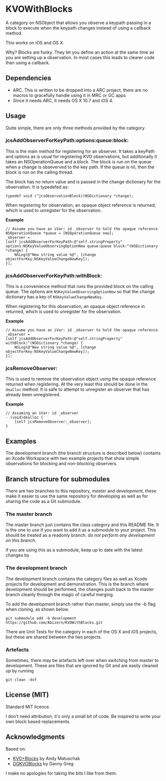 # KVOWithBlocks

A category on NSObject that allows you observe a keypath passing in a block to
execute when the keypath changes instead of using a callback method.

This works on iOS and OS X.

Why? Blocks are funky. They let you define an action at the same time as you are
setting up a observation. In most cases this leads to clearer code than using a
callback.

## Dependencies

+ ARC. This is written to be dropped into a ARC project, there are no macros to
gracefully handle using it in MRC or GC apps
+ Since it needs ARC, it needs OS X 10.7 and iOS 4.

## Usage

Quite simple, there are only three methods provided by the category

### jcsAddObserverForKeyPath:options:queue:block:

This is the main method for registering for an observer. It takes a keyPath and
options as is usual for registering KVO observations, but additionally it takes
an NSOperationQueue and a block. The block is run on the queue when a change is
obseverved to the key path. If the queue is nil, then the block is run on the
calling thread.

The block has no return value and is passed in the change dictionary for the
observation.  It is typedefed as:

```objc
typedef void (^jcsObservationBlock)(NSDictionary *change);
```

When registering for observation, an opaque object reference is returned, which
is used to unregister for the observation.

**Example**

```objc
// Assume you have an iVar: id _observer to hold the opaque reference
NSOperationQueue *queue = [NSOperationQueue new];
_observer =
[self jcsAddObserverForKeyPath:@"self.stringProperty" options:NSKeyValueObservingOptionNew queue:queue block:^(NSDictionary *change) {
    NSLog(@"New string value %@", [change objectForKey:NSKeyValueChangeNewKey]);
}];
```

### jcsAddObserverForKeyPath:withBlock:

This is a convenience method that runs the provided block on the calling
queue. The options are `NSKeyValueObservingOptionNew` so that the change
dictionary has a key of `NSKeyValueChangeNewKey`.

When registering for this observation, an opaque object reference in returned,
which is used to unregister for the observation.

**Example**

```objc
// Assume you have an iVar: id _observer to hold the opaque reference
_observer =
[self jcsAddObserverForKeyPath:@"self.stringProperty" withBlock:^(NSDictionary *change) {
    NSLog(@"New string value %@", [change objectForKey:NSKeyValueChangeNewKey]);
}];
```
### jcsRemoveObserver:

This is used to remove the observation object using the opaque reference
returned when registering. At the very least this should be done in the
`dealloc` method. It is safe to attempt to unregister an observer that has
already been unregistered.

**Example**

```objc
// Assuming an iVar: id _observer
- (void)dealloc {
    [self jcsRemoveObserver:_observer];
}
```

## Examples

The development branch (the branch structure is described below) contains an
Xcode Workspace with two example projects that show simple observations for
blocking and non-blocking observers.

## Branch structure for submodules

There are two branches to this repository, *master* and *development*, these
make it easier to use the same repository for developing as well as for sharing
the code as a Git submodule.

### The master branch

The master branch just contains the class category and this README file. It is
the one to use if you want to add it as a submodule to your project. This should
be treated as a readonly branch. *do not perform any development on this
branch*.

if you are using this as a submodule, keep up to date with the latest changes by

### The development branch

The development branch contains the category files as well as Xcode projects for
development and demonstration. This is the branch where development should be
performed, the changes push back to the master branch cleanly through the magic
of careful merging.

To add the development branch rather than master, simply use the -b flag when
cloning, as shown below.

    git submodule add -b development https://github.com/Abizern/KVOWithBlocks.git

There are Unit Tests for the category in each of the OS X and iOS projects, but
these are shared between the two projects.

### Artefacts

Sometimes, there may be artefacts left over when switching from master to
development. These are files that are ignored by Git and are easily cleaned up
by running

    git clean -dxf

## License (MIT)

Standard MIT licence.

I don't need attribution, it's only a small bit of code. Be inspired to write
your own block based replacements.

## Acknowledgments

Based on:
+ [KVO+Blocks](https://gist.github.com/153676) by Andy Matuschak
+ [DGKVOBlocks](https://github.com/dannygreg/DGKVOBlocks) by Danny Greg

I make no apologies for taking the bits I like from them.
